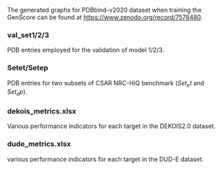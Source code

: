 The generated graphs for PDBbind-v2020 dataset when training the GenScore can be found at https://www.zenodo.org/record/7578480.

### val_set1/2/3 
PDB entries employed for the validation of model 1/2/3.

### Setet/Setep 
PDB entries for two subsets of CSAR NRC-HiQ benchmark ($Set_et$ and $Set_ep$).

### dekois_metrics.xlsx
Various performance indicators for each target in the DEKOIS2.0 dataset.

### dude_metrics.xlsx
various performance indicators for each target in the DUD-E dataset.
